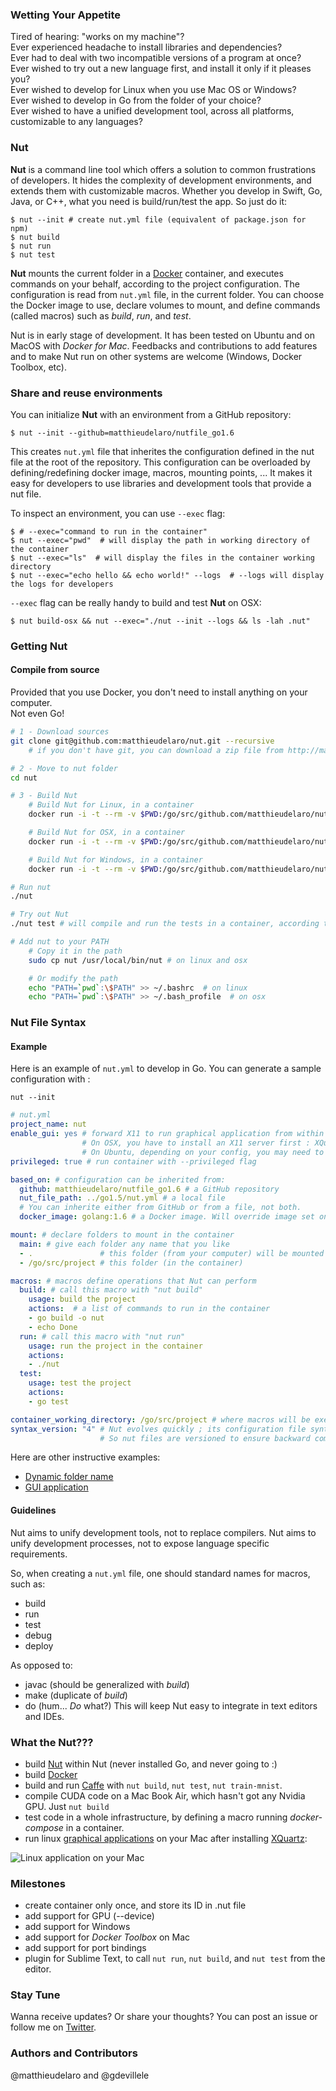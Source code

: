 ### Wetting Your Appetite
Tired of hearing: "works on my machine"?  
Ever experienced headache to install libraries and dependencies?  
Ever had to deal with two incompatible versions of a program at once?  
Ever wished to try out a new language first, and install it only if it pleases you?  
Ever wished to develop for Linux when you use Mac OS or Windows?  
Ever wished to develop in Go from the folder of your choice?  
Ever wished to have a unified development tool, across all platforms, customizable to any languages?  

### Nut
**Nut** is a command line tool which offers a solution to common frustrations of developers. It hides the complexity of development environments, and extends them with customizable macros. Whether you develop in Swift, Go, Java, or C++, what you need is build/run/test the app. So just do it:

    $ nut --init # create nut.yml file (equivalent of package.json for npm)
    $ nut build
    $ nut run
    $ nut test

**Nut** mounts the current folder in a [Docker](https://www.docker.com/) container, and executes commands on your behalf, according to the project configuration. The configuration is read from `nut.yml` file, in the current folder. You can choose the Docker image to use, declare volumes to mount, and define commands (called macros) such as *build*, *run*, and *test*.

Nut is in early stage of development. It has been tested on Ubuntu and on MacOS with *Docker for Mac*. Feedbacks and contributions to add features and to make Nut run on other systems are welcome (Windows, Docker Toolbox, etc).

### Share and reuse environments
You can initialize **Nut** with an environment from a GitHub repository:

    $ nut --init --github=matthieudelaro/nutfile_go1.6
    
This creates `nut.yml` file that inherites the configuration defined in the nut file at the root of the repository.
This configuration can be overloaded by defining/redefining docker image, macros, mounting points, ... It makes it easy for developers to use libraries and development tools that provide a nut file.

To inspect an environment, you can use `--exec` flag:
    
    $ # --exec="command to run in the container"
    $ nut --exec="pwd"  # will display the path in working directory of the container 
    $ nut --exec="ls"  # will display the files in the container working directory
    $ nut --exec="echo hello && echo world!" --logs  # --logs will display the logs for developers

`--exec` flag can be really handy to build and test **Nut** on OSX:

    $ nut build-osx && nut --exec="./nut --init --logs && ls -lah .nut"

### Getting Nut
#### Compile from source
Provided that you use Docker, you don't need to install anything on your computer.  
Not even Go!
```bash
# 1 - Download sources
git clone git@github.com:matthieudelaro/nut.git --recursive
    # if you don't have git, you can download a zip file from http://matthieudelaro.github.io/nut/

# 2 - Move to nut folder
cd nut

# 3 - Build Nut
    # Build Nut for Linux, in a container
    docker run -i -t --rm -v $PWD:/go/src/github.com/matthieudelaro/nut -w /go/src/github.com/matthieudelaro/nut golang:1.6 go build -o nut

    # Build Nut for OSX, in a container
    docker run -i -t --rm -v $PWD:/go/src/github.com/matthieudelaro/nut -w /go/src/github.com/matthieudelaro/nut golang:1.6 env GOOS=darwin GOARCH=amd64 go build -o nut

    # Build Nut for Windows, in a container
    docker run -i -t --rm -v $PWD:/go/src/github.com/matthieudelaro/nut -w /go/src/github.com/matthieudelaro/nut golang:1.6 env GOOS=windows GOARCH=amd64 go build -o nut

# Run nut
./nut

# Try out Nut
./nut test # will compile and run the tests in a container, according to nut.yml

# Add nut to your PATH
    # Copy it in the path
    sudo cp nut /usr/local/bin/nut # on linux and osx

    # Or modify the path
    echo "PATH=`pwd`:\$PATH" >> ~/.bashrc  # on linux
    echo "PATH=`pwd`:\$PATH" >> ~/.bash_profile  # on osx
```

### Nut File Syntax
#### Example
Here is an example of `nut.yml` to develop in Go. You can generate a sample configuration with  :

`nut --init`
```yaml
# nut.yml
project_name: nut
enable_gui: yes # forward X11 to run graphical application from within the container
                # On OSX, you have to install an X11 server first : XQuartz (http://www.xquartz.org/) (and you may need to restart your terminal or to reboot, in order to initialize environment variables properly)
                # On Ubuntu, depending on your config, you may need to run "xhost+" before running nut.
privileged: true # run container with --privileged flag

based_on: # configuration can be inherited from:
  github: matthieudelaro/nutfile_go1.6 # a GitHub repository
  nut_file_path: ../go1.5/nut.yml # a local file
  # You can inherite either from GitHub or from a file, not both.
  docker_image: golang:1.6 # a Docker image. Will override image set on GitHub

mount: # declare folders to mount in the container
  main: # give each folder any name that you like
  - .               # this folder (from your computer) will be mounted as
  - /go/src/project # this folder (in the container)

macros: # macros define operations that Nut can perform
  build: # call this macro with "nut build"
    usage: build the project
    actions:  # a list of commands to run in the container
    - go build -o nut
    - echo Done
  run: # call this macro with "nut run"
    usage: run the project in the container
    actions:
    - ./nut
  test:
    usage: test the project
    actions:
    - go test

container_working_directory: /go/src/project # where macros will be executed
syntax_version: "4" # Nut evolves quickly ; its configuration file syntax as well.
                    # So nut files are versioned to ensure backward compatibility.

```

Here are other instructive examples:
- [Dynamic folder name](https://github.com/matthieudelaro/nutfile_go1.5/blob/master/nut.yml)
- [GUI application](https://github.com/matthieudelaro/nut/blob/master/examples/geary/nut.yml)

#### Guidelines
Nut aims to unify development tools, not to replace compilers.
Nut aims to unify development processes, not to expose language specific requirements.

So, when creating a `nut.yml` file, one should standard names for macros, such as:
- build
- run
- test
- debug
- deploy

As opposed to:
- javac (should be generalized with *build*)
- make (duplicate of *build*)
- do (hum... *Do* what?)
This will keep Nut easy to integrate in text editors and IDEs.

### What the Nut???
- build [Nut](https://github.com/matthieudelaro/nut/blob/master/nut.yml) within Nut (never installed Go, and never going to :)
- build [Docker](https://github.com/matthieudelaro/nut/blob/master/examples/docker/nut.yml)
- build and run [Caffe](https://github.com/matthieudelaro/nut/blob/master/examples/caffe/nut.yml) with `nut build`, `nut test`, `nut train-mnist`.
- compile CUDA code on a Mac Book Air, which hasn't got any Nvidia GPU. Just `nut build`
- test code in a whole infrastructure, by defining a macro running *docker-compose* in a container.
- run linux [graphical applications](https://github.com/matthieudelaro/nut/blob/master/examples/geary/nut.yml) on your Mac after installing [XQuartz](http://www.xquartz.org/):

![Linux application on your Mac](https://camo.githubusercontent.com/b32c086f7da89f3365062f9a6a49b7f64377cb35/687474703a2f2f692e696d6775722e636f6d2f4b6650676d72322e676966)

### Milestones
- create container only once, and store its ID in .nut file
- add support for GPU (--device)
- add support for Windows
- add support for *Docker Toolbox* on Mac
- add support for port bindings
- plugin for Sublime Text, to call `nut run`, `nut build`, and `nut test` from the editor.

### Stay Tune
Wanna receive updates? Or share your thoughts? You can post an issue or follow me on [Twitter](https://twitter.com/matthieudelaro).

### Authors and Contributors
@matthieudelaro and @gdevillele